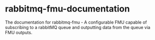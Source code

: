# rabbitmq-fmu-documentation
The documentation for rabbitmq-fmu - A configurable FMU capable of subscribing to a rabbitMQ queue and outputting data from the queue via FMU outputs.
